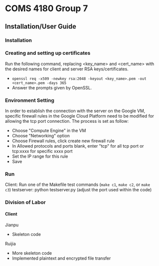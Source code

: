 # COMS 4180 Group 7
## Installation/User Guide

### Installation

### Creating and setting up certificates
Run the following command, replacing \<key_name> and \<cert_name> with the desired names for client and server RSA keys/certificates.
- ``openssl req -x509 -newkey rsa:2048 -keyout <key_name>.pem -out <cert_name>.pem -days 365``
- Answer the prompts given by OpenSSL.

### Environment Setting
In order to establish the connection with the server on the Google VM, specific firewall rules in the Google Cloud Platform need to be modified for allowing the tcp port connection. The process is set as follow:
- Choose "Compute Engine" in the VM
- Choose "Networking" option
- Choose Firewall rules, click create new firewall rule 
- In Allowed protocols and ports blank, enter "tcp" for all tcp port or tcp:xxxx for specific xxxx port
- Set the IP range for this rule
- Save

### Run
Client: Run one of the Makefile test commands (``make c1``, ``make c2``, or ``make c3``)
testserver: python testserver.py (adjust the port used within the code)


### Division of Labor

#### Client
Jianpu
- Skeleton code

Ruijia
- More skeleton code
- Implemented plaintext and encrypted file transfer
